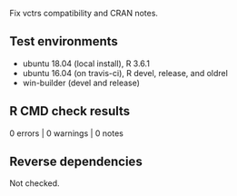 Fix vctrs compatibility and CRAN notes.

## Test environments
* ubuntu 18.04 (local install), R 3.6.1
* ubuntu 16.04 (on travis-ci), R devel, release, and oldrel
* win-builder (devel and release)

## R CMD check results

0 errors | 0 warnings | 0 notes


## Reverse dependencies

Not checked.
